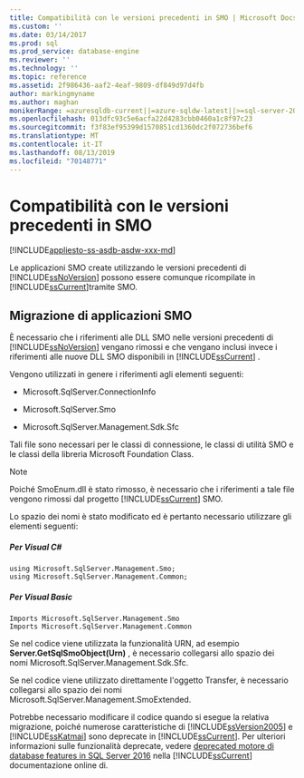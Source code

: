 ```yaml
---
title: Compatibilità con le versioni precedenti in SMO | Microsoft Docs
ms.custom: ''
ms.date: 03/14/2017
ms.prod: sql
ms.prod_service: database-engine
ms.reviewer: ''
ms.technology: ''
ms.topic: reference
ms.assetid: 2f986436-aaf2-4eaf-9809-df849d97d4fb
author: markingmyname
ms.author: maghan
monikerRange: =azuresqldb-current||=azure-sqldw-latest||>=sql-server-2016||=sqlallproducts-allversions||>=sql-server-linux-2017||=azuresqldb-mi-current
ms.openlocfilehash: 013dfc93c5e6acfa22d4283cbb0460a1c8f97c23
ms.sourcegitcommit: f3f83ef95399d1570851cd1360dc2f072736bef6
ms.translationtype: MT
ms.contentlocale: it-IT
ms.lasthandoff: 08/13/2019
ms.locfileid: "70148771"
---
```

# <a name="backward-compatibility-in-smo"></a>Compatibilità con le versioni precedenti in SMO
[!INCLUDE[appliesto-ss-asdb-asdw-xxx-md](../../includes/appliesto-ss-asdb-asdw-xxx-md.md)]

  Le applicazioni SMO create utilizzando le versioni precedenti di [!INCLUDE[ssNoVersion](../../includes/ssnoversion-md.md)] possono essere comunque ricompilate in [!INCLUDE[ssCurrent](../../includes/sscurrent-md.md)]tramite SMO.  
  
## <a name="migrating-smo-applications"></a>Migrazione di applicazioni SMO  
 È necessario che i riferimenti alle DLL SMO nelle versioni precedenti di [!INCLUDE[ssNoVersion](../../includes/ssnoversion-md.md)] vengano rimossi e che vengano inclusi invece i riferimenti alle nuove DLL SMO disponibili in [!INCLUDE[ssCurrent](../../includes/sscurrent-md.md)] .  
  
 Vengono utilizzati in genere i riferimenti agli elementi seguenti:  
  
-   Microsoft.SqlServer.ConnectionInfo  
  
-   Microsoft.SqlServer.Smo  
  
-   Microsoft.SqlServer.Management.Sdk.Sfc  
  
 Tali file sono necessari per le classi di connessione, le classi di utilità SMO e le classi della libreria Microsoft Foundation Class.  
  
> [!NOTE]  
>  Poiché SmoEnum.dll è stato rimosso, è necessario che i riferimenti a tale file vengono rimossi dal progetto [!INCLUDE[ssCurrent](../../includes/sscurrent-md.md)] SMO.  
  
 Lo spazio dei nomi è stato modificato ed è pertanto necessario utilizzare gli elementi seguenti:  
  
##### <a name="for-visual-c"></a>Per Visual C#  
  
```  
using Microsoft.SqlServer.Management.Smo;  
using Microsoft.SqlServer.Management.Common;  
```  
  
##### <a name="for-visual-basic"></a>Per Visual Basic  
  
```  
Imports Microsoft.SqlServer.Management.Smo  
Imports Microsoft.SqlServer.Management.Common  
```  
  
 Se nel codice viene utilizzata la funzionalità URN, ad esempio **Server.GetSqlSmoObject(Urn)** , è necessario collegarsi allo spazio dei nomi Microsoft.SqlServer.Management.Sdk.Sfc.  
  
 Se nel codice viene utilizzato direttamente l'oggetto Transfer, è necessario collegarsi allo spazio dei nomi Microsoft.SqlServer.Management.SmoExtended.  
  
 Potrebbe necessario modificare il codice quando si esegue la relativa migrazione, poiché numerose caratteristiche di [!INCLUDE[ssVersion2005](../../includes/ssversion2005-md.md)] e [!INCLUDE[ssKatmai](../../includes/sskatmai-md.md)] sono deprecate in [!INCLUDE[ssCurrent](../../includes/sscurrent-md.md)]. Per ulteriori informazioni sulle funzionalità deprecate, vedere [deprecated motore di database features in SQL Server 2016](../../database-engine/deprecated-database-engine-features-in-sql-server-2016.md) nella [!INCLUDE[ssCurrent](../../includes/sscurrent-md.md)] documentazione online di.  
  
  
